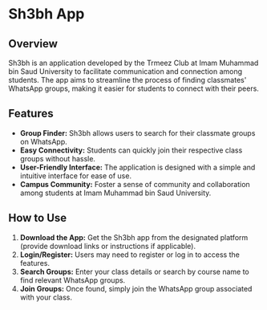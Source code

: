 # Sh3bh App

## Overview
Sh3bh is an application developed by the Trmeez Club at Imam Muhammad bin Saud University to facilitate communication and connection among students. The app aims to streamline the process of finding classmates' WhatsApp groups, making it easier for students to connect with their peers.

## Features
- **Group Finder:** Sh3bh allows users to search for their classmate groups on WhatsApp.
- **Easy Connectivity:** Students can quickly join their respective class groups without hassle.
- **User-Friendly Interface:** The application is designed with a simple and intuitive interface for ease of use.
- **Campus Community:** Foster a sense of community and collaboration among students at Imam Muhammad bin Saud University.

## How to Use
1. **Download the App:** Get the Sh3bh app from the designated platform (provide download links or instructions if applicable).
2. **Login/Register:** Users may need to register or log in to access the features.
3. **Search Groups:** Enter your class details or search by course name to find relevant WhatsApp groups.
4. **Join Groups:** Once found, simply join the WhatsApp group associated with your class.

